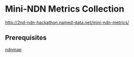 # Mini-NDN Metrics Collection

<http://2nd-ndn-hackathon.named-data.net/mini-ndn-metrics/>

## Prerequisites

[ndnmap](https://github.com/WU-ARL/ndnmap)
